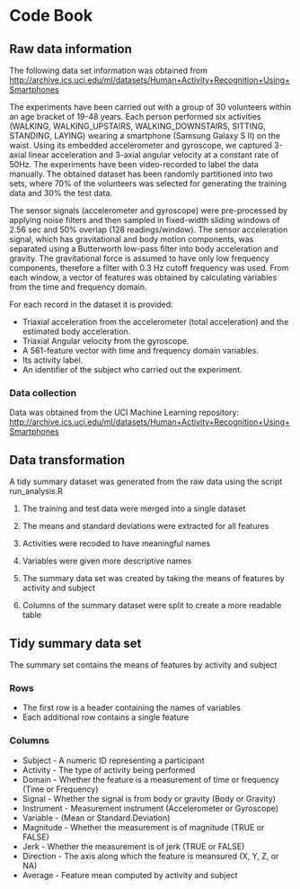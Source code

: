 # Code Book

## Raw data information

The following data set information was obtained from http://archive.ics.uci.edu/ml/datasets/Human+Activity+Recognition+Using+Smartphones

The experiments have been carried out with a group of 30 volunteers within an age bracket of 19-48 years. Each person performed six activities (WALKING, WALKING_UPSTAIRS, WALKING_DOWNSTAIRS, SITTING, STANDING, LAYING) wearing a smartphone (Samsung Galaxy S II) on the waist. Using its embedded accelerometer and gyroscope, we captured 3-axial linear acceleration and 3-axial angular velocity at a constant rate of 50Hz. The experiments have been video-recorded to label the data manually. The obtained dataset has been randomly partitioned into two sets, where 70% of the volunteers was selected for generating the training data and 30% the test data. 

The sensor signals (accelerometer and gyroscope) were pre-processed by applying noise filters and then sampled in fixed-width sliding windows of 2.56 sec and 50% overlap (128 readings/window). The sensor acceleration signal, which has gravitational and body motion components, was separated using a Butterworth low-pass filter into body acceleration and gravity. The gravitational force is assumed to have only low frequency components, therefore a filter with 0.3 Hz cutoff frequency was used. From each window, a vector of features was obtained by calculating variables from the time and frequency domain.

For each record in the dataset it is provided: 
- Triaxial acceleration from the accelerometer (total acceleration) and the estimated body acceleration.
- Triaxial Angular velocity from the gyroscope. 
- A 561-feature vector with time and frequency domain variables. 
- Its activity label. 
- An identifier of the subject who carried out the experiment.

### Data collection
Data was obtained from the UCI Machine Learning repository:
http://archive.ics.uci.edu/ml/datasets/Human+Activity+Recognition+Using+Smartphones

## Data transformation
A tidy summary dataset was generated from the raw data using the script run_analysis.R

1. The training and test data were merged into a single dataset

2. The means and standard deviations were extracted for all features

3. Activities were recoded to have meaningful names

4. Variables were given more descriptive names

5. The summary data set was created by taking the means of features by activity and subject

6. Columns of the summary dataset were split to create a more readable table

## Tidy summary data set
The summary set contains the means of features by activity and subject

### Rows
* The first row is a header containing the names of variables
* Each additional row contains a single feature

### Columns
* Subject - A numeric ID representing a participant
* Activity - The type of activity being performed
* Domain - Whether the feature is a measurement of time or frequency (Time or Frequency)
* Signal - Whether the signal is from body or gravity (Body or Gravity)
* Instrument - Measurement instrument (Accelerometer or Gyroscope)
* Variable - (Mean or Standard.Deviation)
* Magnitude - Whether the measurement is of magnitude (TRUE or FALSE)
* Jerk - Whether the measurement is of jerk (TRUE or FALSE)
* Direction - The axis along which the feature is meansured (X, Y, Z, or NA)
* Average - Feature mean computed by activity and subject

